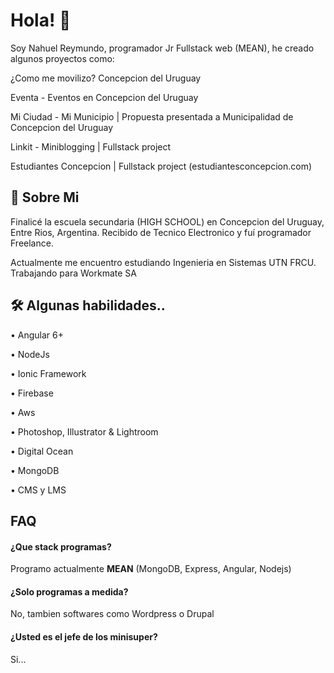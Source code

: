 
# Hola! 🙂

Soy Nahuel Reymundo, programador Jr Fullstack web (MEAN), he creado algunos proyectos como:

¿Como me movilizo? Concepcion del Uruguay

Eventa - Eventos en Concepcion del Uruguay

Mi Ciudad - Mi Municipio | Propuesta presentada a Municipalidad de Concepcion del Uruguay

Linkit - Miniblogging | Fullstack project

Estudiantes Concepcion | Fullstack project (estudiantesconcepcion.com)

## 🚀 Sobre Mi
Finalicé la escuela secundaria (HIGH SCHOOL) en Concepcion del Uruguay, Entre Rios, Argentina. Recibido de Tecnico Electronico y fuí programador Freelance.

Actualmente me encuentro estudiando Ingenieria en Sistemas UTN FRCU. Trabajando para Workmate SA


## 🛠 Algunas habilidades..
• Angular 6+

• NodeJs

• Ionic Framework

• Firebase

• Aws

• Photoshop, Illustrator & Lightroom

• Digital Ocean

• MongoDB

• CMS y LMS


## FAQ

#### ¿Que stack programas?

Programo actualmente **MEAN** (MongoDB, Express, Angular, Nodejs)

#### ¿Solo programas a medida?

No, tambien softwares como Wordpress o Drupal

#### ¿Usted es el jefe de los minisuper?
Si...

